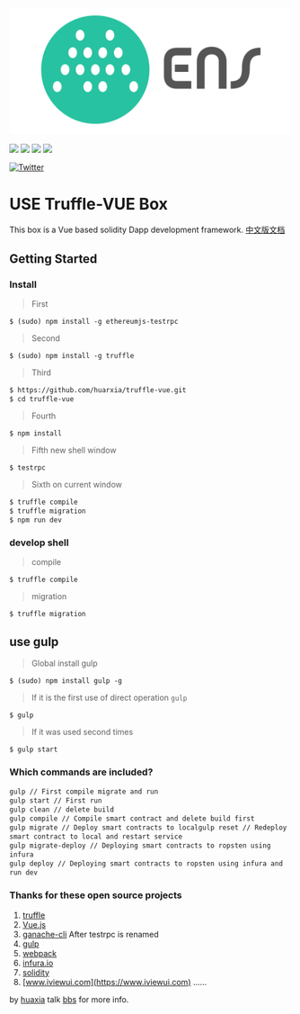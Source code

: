 ![](static/logo.png)

![](https://img.shields.io/github/stars/huarxia/truffle-vue.svg)
![](https://img.shields.io/github/forks/huarxia/truffle-vue.svg)
![](https://img.shields.io/github/issues/huarxia/truffle-vue.svg)
![](https://img.shields.io/github/license/huarxia/truffle-vue.svg)

[![Twitter](https://img.shields.io/twitter/url/https/github.com/huarxia/truffle-vue.svg?style=social)](https://twitter.com/myens_shop)
# USE Truffle-VUE Box

This box is a Vue based solidity Dapp development framework.
[中文版文档](README_cn.md)

## Getting Started

### Install

> First

```
$ (sudo) npm install -g ethereumjs-testrpc
```

> Second

```
$ (sudo) npm install -g truffle
```

> Third

```
$ https://github.com/huarxia/truffle-vue.git
$ cd truffle-vue
```

> Fourth

```
$ npm install
```

> Fifth new shell window
 
```
$ testrpc
```
> Sixth on current window

```
$ truffle compile
$ truffle migration
$ npm run dev
```
### develop shell

> compile

```
$ truffle compile
```
> migration

```
$ truffle migration
```

## use gulp
> Global install gulp

```
$ (sudo) npm install gulp -g
```
> If it is the first use of direct operation `gulp`

```
$ gulp
```
> If it was used second times

```
$ gulp start
```
### Which commands are included?

```
gulp // First compile migrate and run
gulp start // First run
gulp clean // delete build
gulp compile // Compile smart contract and delete build first
gulp migrate // Deploy smart contracts to localgulp reset // Redeploy smart contract to local and restart service
gulp migrate-deploy // Deploying smart contracts to ropsten using infura
gulp deploy // Deploying smart contracts to ropsten using infura and run dev
```
### Thanks for these open source projects
1. [truffle](https://github.com/trufflesuite/truffle)
2. [Vue.js](http://vuejs.org/)
3. [ganache-cli](https://github.com/trufflesuite/ganache-cli) After testrpc is renamed
4. [gulp](http://gulpjs.com/)
5. [webpack](https://webpack.github.io/)
6. [infura.io](https://infura.io/)
7. [solidity](https://github.com/ethereum/solidity)
8. [www.iviewui.com](https://www.iviewui.com)
......

by [huaxia](https://github.com/huarxia)
talk [bbs](https://bbs.myens.shop) for more info.
